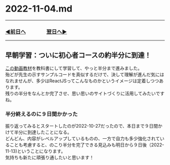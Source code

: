 # 2022-11-04.md
  
---
### [◀️前日へ](https://github.com/yuasys/chatty-journal/blob/main/2022/11/2022-11-03.md)&emsp;&emsp;&emsp;&emsp;[翌日へ▶️](https://github.com/yuasys/chatty-journal/blob/main/2022/11/2022-11-05.md)
---

## 早朝学習：ついに初心者コースの約半分に到達！

[この動画教材](https://youtu.be/f55qeKGgB_M])を教科書にして学習して、やっと半分まで進みました。  
殆どが先生の示すサンプルコードを真似するだけで、決して理解が進んだ気にはなれませんが、多少はReactJSってこんなものかというイメージは定着しつつあります。  
残りの半分をなんとか完了させ、思い思いのサイトづくりに活用してみたいですね。

### 半分終えるのに９日間かかった

振り返ってみるとスタートしたのが2022-10-27だったので、本日まで９日間かけて半分に到達したことになる。  
どんどん、内容がレベルアップしているものの、一方で自力も多少強化されていることも考慮すると、のこり半分を完了できる見込みも明日から９日後（2022-11-13)ということになります。  
気持ちも新たに頑張り通したいと思います！
